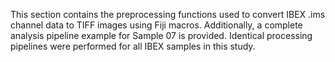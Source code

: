 This section contains the preprocessing functions used to convert IBEX .ims channel data to TIFF images using Fiji macros. Additionally, a complete analysis pipeline example for Sample 07 is provided. Identical processing pipelines were performed for all IBEX samples in this study.
